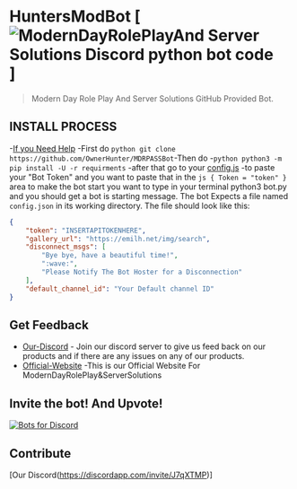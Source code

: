 # HuntersModBot [![ModernDayRolePlayAnd Server Solutions Discord python bot code](https://discordapp.com/invite/J7qXTMP)]
> Modern Day Role Play And Server Solutions GitHub Provided Bot.

## INSTALL PROCESS
-[If you Need Help](https://discordapp.com/invite/J7qXTMP) -First do ```python
git clone https://github.com/OwnerHunter/MDRPASSBot```-Then do -```python
python3 -m pip install -U -r requirments``` -after that go to your [config.js](https://github.com/OwnerHunter/MDRPASSBot/config.js) -to paste your "Bot Token" and you want to paste that in the ```js
{
Token = "token"
}``` area to make the bot start you want to type in your terminal python3 bot.py and you should get a bot is starting message.
The bot Expects a file named `config.json` in its working directory. The file should look like this:
```json
{
    "token": "INSERTAPITOKENHERE",
    "gallery_url": "https://emilh.net/img/search",
    "disconnect_msgs": [
        "Bye bye, have a beautiful time!",
        ":wave:",
        "Please Notify The Bot Hoster for a Disconnection"
    ],
    "default_channel_id": "Your Default channel ID"
}
```
## Get Feedback

- [Our-Discord](https://discordapp.com/invite/J7qXTMP) - Join our discord server to give us feed back on our products and if there are any issues on any of our products.
- [Official-Website](https://sites.google.com/view/moderndayrpand-serversolutions) -This is our Official Website For ModernDayRolePlay&ServerSolutions 

## Invite the bot! And Upvote!

[![Bots for Discord](https://botsfordiscord.com/api/bot/491367462193987594/widget)](https://botsfordiscord.com/bots/491367462193987594)

## Contribute
[Our Discord(https://discordapp.com/invite/J7qXTMP)]
